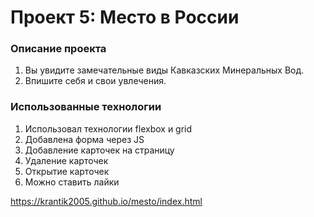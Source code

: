 # Проект 5: Место в России

### Описание проекта

1. Вы увидите замечательные виды Кавказских Минеральных Вод.
2. Впишите себя и свои увлечения.

### Использованные технологии

1. Использовал технологии flexbox и grid
2. Добавлена форма через JS
3. Добавление карточек на страницу
4. Удаление карточек
5. Открытие карточек
6. Можно ставить лайки

https://krantik2005.github.io/mesto/index.html
